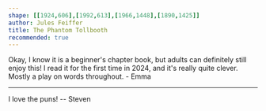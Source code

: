 ```yaml
---
shape: [[1924,606],[1992,613],[1966,1448],[1890,1425]]
author: Jules Feiffer 
title: The Phantom Tollbooth
recommended: true
---
```

 Okay, I know it is a beginner's chapter book, but adults can definitely still enjoy this!  I read it for the first time in 2024, and it's really quite clever.  Mostly a play on words throughout. - Emma

---

I love the puns! -- Steven
